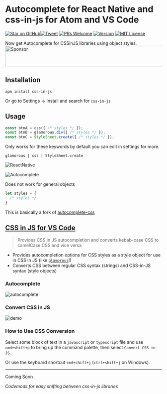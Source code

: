 # Autocomplete for React Native and css-in-js for Atom and VS Code

[![Star on GitHub][github-star-badge]][github-star][![Tweet][twitter-badge]][twitter]
[![PRs Welcome][prs-badge]][prs]
[![Version][version-badge]][package]
[![MIT License][license-badge]][LICENSE]

Now get Autocomplete for CSSinJS libraries using object styles.
<a href="https://app.codesponsor.io/link/jZ7oK2ZsGezatDv9YZW6fM3e/ansumanshah/css-in-js" rel="nofollow"><img src="https://app.codesponsor.io/embed/jZ7oK2ZsGezatDv9YZW6fM3e/ansumanshah/css-in-js.svg" style="width: 888px; height: 68px;" alt="Sponsor" /></a>

## Installation
```
apm install css-in-js
```
Or go to Settings → Install and search for `css-in-js`

## Usage
```js
const btnA = css({ /* styles */ });
const btnB = glamorous.div({ /* styles */ });
const btnC = StyleSheet.create({ /* styles */ });
```
Only works for these keywords by default you can edit in settings for more.

`glamorous | css | StyleSheet.create`

![ReactNative][native-demo]

![Autocomplete][autocomplete-demo]

Does not work for general objects
```js
let styles = {
  /* styles */
}
```
This is basically a fork of [autocomplete-css](https://github.com/atom/autocomplete-css)

## [CSS in JS for VS Code](https://marketplace.visualstudio.com/items?itemName=paulmolluzzo.convert-css-in-js)

> Provides CSS in JS autocompletion and converts kebab-case CSS to camelCase CSS and vice versa

* Provides autocompletion options for CSS styles as a style object for use in CSS in JS (like [`glamorous`](https://github.com/paypal/glamorous/)!)
* Converts CSS between regular CSS syntax (strings) and CSS-in-JS syntax (style objects)

### Autocomplete
![autocomplete](https://user-images.githubusercontent.com/737065/30726961-1fbd6794-9f1c-11e7-828b-fc6793b238bc.gif)

### Convert CSS in JS
![demo](https://user-images.githubusercontent.com/737065/28219279-6ffbf4c4-6889-11e7-8d3d-51637fe90856.gif)

### How to Use CSS Conversion

Select some block of text in a `javascript` or `typescript` file and use `cmd+shift+p` to bring up the command palette, then select `Convert CSS-in-JS`.

Or use the keyboard shortcut `cmd+shift+j` (`ctrl+shift+j` on Windows).

---

Coming Soon

*Codemods for easy shifting between css-in-js libraries*

[autocomplete-demo]: https://raw.githubusercontent.com/ansumanshah/css-in-js/master/packages/atom-css-in-js/cssinjs.gif
[native-demo]: https://raw.githubusercontent.com/ansumanshah/css-in-js/master/packages/atom-css-in-js/native.gif
[converter-demo]: https://raw.githubusercontent.com/ansumanshah/css-in-js/master/packages/atom-css-in-js/example.gif

[github-star-badge]: https://img.shields.io/github/stars/ansumanshah/css-in-js.svg?style=social
[github-star]: https://github.com/ansumanshah/css-in-js/stargazers
[twitter]: https://twitter.com/intent/tweet?text=Check%20out%20Atom%20Autocomplete%20css-in-js!%20https://github.com/ansumanshah/css-in-js%20%F0%9F%91%8D
[twitter-badge]: https://img.shields.io/twitter/url/https/github.com/ansumanshah/css-in-js.svg?style=social

[version-badge]: https://img.shields.io/apm/v/css-in-js.svg?style=flat-square
[package]: https://atom.io/packages/css-in-js
[license-badge]: https://img.shields.io/apm/l/css-in-js.svg?style=flat-square
[license]: https://github.com/ansumanshah/css-in-js/blob/master/LICENSE
[prs-badge]: https://img.shields.io/badge/PRs-welcome-brightgreen.svg?style=flat-square
[prs]: http://makeapullrequest.com
